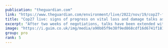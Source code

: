 ```yaml
---
publication: "theguardian.com"
link: "https://www.theguardian.com/environment/live/2022/nov/19/cop27-fears-15c-target-danger-negotiations-overrun-live"
title: "Cop27 live: signs of progress on vital loss and damage talks as draft deal text released"
excerpt: "After two weeks of negotiations, talks have been extended with countries unable to reach agreement on Friday"
image: "https://i.guim.co.uk/img/media/a90b85f9e38f9ed868cdf16d6741f181ff7bccb4/0_6_8338_5003/master/8338.jpg?width=1200&height=630&quality=85&auto=format&fit=crop&overlay-align=bottom%2Cleft&overlay-width=100p&overlay-base64=L2ltZy9zdGF0aWMvb3ZlcmxheXMvdGctbGl2ZS5wbmc&enable=upscale&s=f99c13f6e66c6f999cd28c37c048a956"
group: pro
rank: 5
---
```

